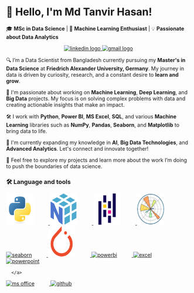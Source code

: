 <h1>👋 Hello, I'm Md Tanvir Hasan!</h1>

<p>🎓 <strong>MSc in Data Science</strong> | 🚀 <strong>Machine Learning Enthusiast</strong> | 💡 <strong>Passionate about Data Analytics</strong></p>
<div align="center">
  <a href="https://www.linkedin.com/in/tanvir-fau/" target="_blank">
    <img src="https://img.shields.io/static/v1?message=LinkedIn&logo=linkedin&label=&color=0077B5&logoColor=white&labelColor=&style=for-the-badge" height="35" alt="linkedin logo" />
  </a>
   <a href="mailto:official.mdtanvirhasan@gmail.com" target="_blank">
    <img src="https://img.shields.io/static/v1?message=Gmail&logo=gmail&label=&color=D14836&logoColor=white&labelColor=&style=for-the-badge" height="35" alt="gmail logo" />
  </a> 
</div>

<p>🔍 I’m a Data Scientist from Bangladesh currently pursuing my <strong>Master's in Data Science</strong> at <strong>Friedrich Alexander University, Germany</strong>. My journey in data is driven by curiosity, research, and a constant desire to <strong>learn and grow</strong>.</p>

<p>💼 I'm passionate about working on <strong>Machine Learning</strong>, <strong>Deep Learning</strong>, and <strong>Big Data</strong> projects. My focus is on solving complex problems with data and creating actionable insights that make an impact.</p>

<p>🛠️ I work with <strong>Python</strong>, <strong>Power BI</strong>, <strong>MS Excel</strong>, <strong>SQL</strong>, and various <strong>Machine Learning</strong> libraries such as <strong>NumPy</strong>, <strong>Pandas</strong>, <strong>Seaborn</strong>, and <strong>Matplotlib</strong> to bring data to life.</p>

<p>🌱 I'm currently expanding my knowledge in <strong>AI</strong>, <strong>Big Data Technologies</strong>, and <strong>Advanced Analytics</strong>. Let's connect and innovate together!</p>

<p>🔗 Feel free to explore my projects and learn more about the work I’m doing to push the boundaries of data science.</p>
<h3 align="left">🛠 Language and tools</h3>
<p>
  
  <Python>
  <a href="https://www.python.org" target="_blank" rel="noreferrer">
    <img src="https://raw.githubusercontent.com/devicons/devicon/master/icons/python/python-original.svg" alt="python" width="75" height="85" style="margin-right: 40px;"/>
  </a>
  
  <NumPy>
  
  <a href="https://numpy.org/" target="_blank" rel="noreferrer">
    <img src="https://raw.githubusercontent.com/devicons/devicon/master/icons/numpy/numpy-original.svg" alt="numpy" width="75" height="85" style="margin-right: 40px;"/>
  </a>
  
 <Pandas>
  <a href="https://pandas.pydata.org/" target="_blank" rel="noreferrer">
    <img src="https://raw.githubusercontent.com/devicons/devicon/2ae2a900d2f041da66e950e4d48052658d850630/icons/pandas/pandas-original.svg" alt="pandas" width="75" height="85" style="margin-right: 40px;"/>
  </a>
  
 <!-- Matplotlib -->
  <a href="https://matplotlib.org/" target="_blank" rel="noreferrer">
    <img src="https://raw.githubusercontent.com/devicons/devicon/master/icons/matplotlib/matplotlib-original.svg" alt="matplotlib" width="75" height="85" style="margin-right: 40px;"/>
  </a>
  
<!-- Seaborn -->
  <a href="https://seaborn.pydata.org/" target="_blank" rel="noreferrer">
    <img src="https://seaborn.pydata.org/_images/logo-mark-lightbg.svg" alt="seaborn" width="75" height="85" style="margin-right: 40px;"/>
  </a>
  
  <!-- PyTorch -->
  <a href="https://pytorch.org/" target="_blank" rel="noreferrer">
    <img src="https://raw.githubusercontent.com/devicons/devicon/master/icons/pytorch/pytorch-original.svg" alt="pytorch" width="75" height="85" style="margin-right: 40px;"/>
  </a>
  
  <!-- Power BI -->
  <a href="https://powerbi.microsoft.com/" target="_blank" rel="noreferrer">
    <img src="https://i0.wp.com/fdtec.co/wp-content/uploads/2023/09/BI1.webp?fit=1200%2C1200&ssl=1" alt="powerbi" width="75" height="85" style="margin-right: 40px;"/>
  </a>
  
  <!-- Excel -->
  <a href="https://upload.wikimedia.org/wikipedia/commons/3/34/Microsoft_Office_Excel_%282019%E2%80%93present%29.svg" target="_blank" rel="noreferrer">
    <img src="https://upload.wikimedia.org/wikipedia/commons/7/73/Microsoft_Excel_2013-2019_logo.svg" alt="excel" width="75" height="85" style="margin-right: 40px;"/>
    
  <!-- PowerPoint -->
  <a href="https://www.microsoft.com/en-us/microsoft-365/powerpoint" target="_blank" rel="noreferrer">
    <img src="https://upload.wikimedia.org/wikipedia/commons/0/0d/Microsoft_Office_PowerPoint_%282019%E2%80%93present%29.svg" alt="powerpoint" width="75" height="85" style="margin-right: 40px;"/>
  </a>
  
      </a>
  <!-- MS Office -->
  <a href="https://logos-world.net/wp-content/uploads/2020/03/Microsoft-Word-Logo.png" target="_blank" rel="noreferrer">
    <img src="https://logos-world.net/wp-content/uploads/2020/03/Microsoft-Word-Logo.png" alt="ms office" width="0" height="85" style="margin-right: 40px;"/>
  </a>
  
  <!-- GitHub -->
  <a href="https://github.com/" target="_blank" rel="noreferrer">
    <img src="https://upload.wikimedia.org/wikipedia/commons/9/91/Octicons-mark-github.svg" alt="github" width="75" height="85" style="margin-right: 40px;"/>
  </a>
</p>





